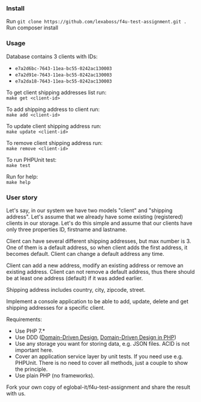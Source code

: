 ### Install
Run `git clone https://github.com/lexaboss/f4u-test-assignment.git .`   
Run composer install

### Usage
Database contains 3 clients with IDs:
- `e7a2d6bc-7643-11ea-bc55-0242ac130003`
- `e7a2d91e-7643-11ea-bc55-0242ac130003`
- `e7a2da18-7643-11ea-bc55-0242ac130003`

To get client shipping addresses list run:   
`make get <client-id>`   

To add shipping address to client run:   
`make add <client-id>`   

To update client shipping address run:   
`make update <client-id>`   

To remove client shipping address run:   
`make remove <client-id>`   

To run PHPUnit test:   
`make test`
   
Run for help:   
`make help`   


### User story
Let's say, in our system we have two models "client" and "shipping address". Let's assume that we already have some existing (registered) clients in our storage. Let's do this simple and assume that our clients have only three properties ID, firstname and lastname.

Client can have several different shipping addresses, but max number is 3. One of them is a default address, so when client adds the first address, it becomes default. Client can change a default address any time.

Client can add a new address, modify an existing address or remove an existing address. Client can not remove a default address, thus there should be at least one address (default) if it was added earlier.

Shipping address includes country, city, zipcode, street.

Implement a console application to be able to add, update, delete and get shipping addresses for a specific client.

Requirements: 
- 	Use PHP 7.*
- 	Use DDD ([Domain-Driven Design](https://www.amazon.com/exec/obidos/ASIN/0321125215/domainlanguag-20 "Domain-Driven Design"), [Domain-Driven Design in PHP](https://leanpub.com/ddd-in-php "Domain-Driven Design in PHP"))
- 	Use any storage you want for storing data, e.g. JSON files. ACID is not important here.
- 	Cover an application service layer by unit tests. If you need use e.g. PHPUnit. There is no need to cover all methods, just a couple to show the principle.
- Use plain PHP (no frameworks).

Fork your own copy of eglobal-it/f4u-test-assignment and share the result with us.

